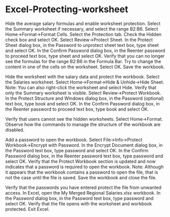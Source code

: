 # Excel-Protecting-worksheet
Hide the average salary formulas and enable worksheet protection.
    Select the Summary worksheet if necessary, and select the range B2:B6.
    Select Home→Format→Format Cells.
    Select the Protection tab.
    Check the Hidden check box and select OK.
    Select Review→Protect Sheet.
    In the Protect Sheet dialog box, in the Password to unprotect sheet text box, type sheet and select OK.
    In the Confirm Password dialog box, in the Reenter password to proceed text box, type sheet and select OK.
    Verify that you can no longer see the formulas for the range B2:B6 in the Formula Bar.
    Try to change the content in one of the cells on the worksheet.
    Select OK.
    Save the workbook.
    
Hide the worksheet with the salary data and protect the workbook.
    Select the Salaries worksheet.
    Select Home→Format→Hide & Unhide→Hide Sheet.
    Note: You can also right-click the worksheet and select Hide.
    Verify that only the Summary worksheet is visible.
    Select Review→Protect Workbook.
    In the Protect Structure and Windows dialog box, in the Password (optional) text box, type book and select OK.
    In the Confirm Password dialog box, in the Reenter password to proceed text box, type book and select OK.

Verify that users cannot see the hidden worksheets.
    Select Home→Format.
    Observe how the commands to manage the structure of the workbook are disabled.

Add a password to open the workbook.
    Select File→Info→Protect Workbook→Encrypt with Password.
    In the Encrypt Document dialog box, in the Password text box, type password and select OK.
    In the Confirm Password dialog box, in the Reenter password text box, type password and select OK.
    Verify that the Protect Workbook section is updated and now indicates that a password is required to open the workbook.
    Note: Although it appears that the workbook contains a password to open the file, that is not the case until the file is saved.
    Save the workbook and close the file.

Verify that the passwords you have entered protect the file from unwanted access.
    In Excel, open the My Merged Regional Salaries.xlsx workbook.
    In the Password dialog box, in the Password text box, type password and select OK.
    Verify that the file opens with the worksheet and workbook protected.
Exit Excel.

